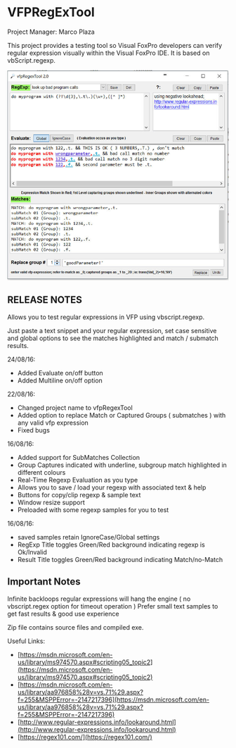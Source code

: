 # VFPRegExTool


Project Manager: Marco Plaza

This project provides a testing tool so Visual FoxPro developers can verify regular expression visually within the Visual FoxPro IDE. It is based on vbScript.regexp.

![](VfpRegexTool_vfpregexTool.jpg) 

## RELEASE NOTES

Allows you to test regular expressions in VFP using vbscript.regexp.

Just paste a text snippet and your regular expression, set case sensitive and global options to see the matches highlighted and match / submatch results.

24/08/16:  
* Added Evaluate on/off button
* Added Multiline on/off option

22/08/16:  
* Changed project name to vfpRegexTool
* Added option to replace Match or Captured Groups ( submatches ) with any valid vfp expression
* Fixed bugs

16/08/16:  
* Added support for SubMatches Collection
* Group Captures indicated with underline, subgroup match highlighted in different colours
* Real-Time Regexp Evaluation as you type
* Allows you to save / load your regexp with associated text & help
* Buttons for copy/clip regexp & sample text
* Window resize support
* Preloaded with some regexp samples for you to test

16/08/16:  
* saved samples retain IgnoreCase/Global settings
* RegExp Title toggles Green/Red background indicating regexp is Ok/Invalid
* Result Title toggles Green/Red background indicating Match/no-Match

## Important Notes
Infinite backloops regular expressions will hang the engine ( no vbscript.regex option for timeout operation )
Prefer small text samples to get fast results & good use experience


Zip file contains source files and compiled exe.

Useful Links:
* [https://msdn.microsoft.com/en-us/library/ms974570.aspx#scripting05_topic2](https://msdn.microsoft.com/en-us/library/ms974570.aspx#scripting05_topic2)
* [https://msdn.microsoft.com/en-us/library/aa976858%28v=vs.71%29.aspx?f=255&MSPPError=-2147217396](https://msdn.microsoft.com/en-us/library/aa976858%28v=vs.71%29.aspx?f=255&MSPPError=-2147217396)
* [http://www.regular-expressions.info/lookaround.html](http://www.regular-expressions.info/lookaround.html)
* [https://regex101.com/](https://regex101.com/)
